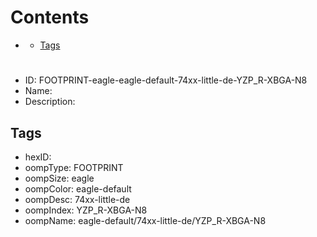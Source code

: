 



Contents
========

* [](#)
	* [Tags](#tags)

# 

- ID: FOOTPRINT-eagle-eagle-default-74xx-little-de-YZP_R-XBGA-N8
- Name: 
- Description: 

## Tags

- hexID: 
- oompType: FOOTPRINT
- oompSize: eagle
- oompColor: eagle-default
- oompDesc: 74xx-little-de
- oompIndex: YZP_R-XBGA-N8
- oompName: eagle-default/74xx-little-de/YZP_R-XBGA-N8
